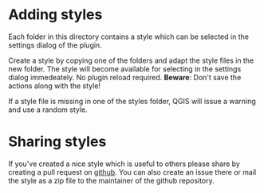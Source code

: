 Adding styles
=============

Each folder in this directory contains a style which can be selected in the settings dialog of the plugin.

Create a style by copying one of the folders and adapt the style files in the new folder. 
The style will become available for selecting in the settings dialog immedeately. No plugin reload required.
**Beware**: Don't save the actions along with the style!

If a style file is missing in one of the styles folder, QGIS will issue a warning and use a random style.

Sharing styles
==============

If you've created a nice style which is useful to others please share by creating a pull request on [github](https://github.com/opengeogroep/ruimtelijkeplannen). You can also create an issue there or mail the style as a zip file to the maintainer of the github repository.
